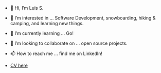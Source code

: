 - 👋 Hi, I’m Luis S.
- 👀 I’m interested in ... Software Development, snowboarding, hiking & camping, and learning new things.
- 🌱 I’m currently learning ... Go!
- 💞️ I’m looking to collaborate on ... open source projects.
- 📫 How to reach me ... find me on LinkedIn!

- [CV here](https://rxresu.me/r/xuj6kl)

<!---
zeraussiul/zeraussiul is a ✨ special ✨ repository because its `README.md` (this file) appears on your GitHub profile.
You can click the Preview link to take a look at your changes.
--->
